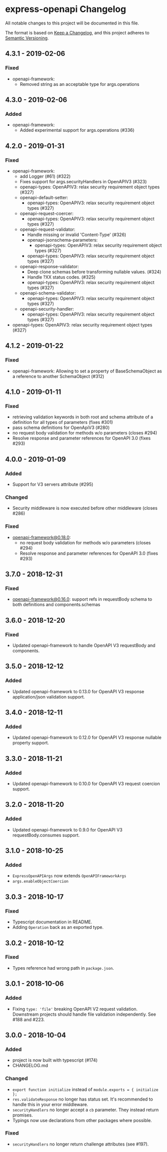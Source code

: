 # express-openapi Changelog
All notable changes to this project will be documented in this file.

The format is based on [Keep a Changelog](https://keepachangelog.com/en/1.0.0/),
and this project adheres to [Semantic Versioning](https://semver.org/spec/v2.0.0.html).

## 4.3.1 - 2019-02-06
### Fixed
- openapi-framework:
  - Removed string as an acceptable type for args.operations

## 4.3.0 - 2019-02-06
### Added
- openapi-framework:
  - Added experimental support for args.operations (#336)

## 4.2.0 - 2019-01-31
### Fixed
- openapi-framework:
  - add Logger (#61) (#322)
  - Fixes support for args.securityHandlers in OpenAPIV3 (#323)
  - openapi-types: OpenAPIV3: relax security requirement object types (#327)
  - openapi-default-setter:
    - openapi-types: OpenAPIV3: relax security requirement object types (#327)
  - openapi-request-coercer:
    - openapi-types: OpenAPIV3: relax security requirement object types (#327)
  - openapi-request-validator:
    - Handle missing or invalid 'Content-Type' (#326)
    - openapi-jsonschema-parameters:
      - openapi-types: OpenAPIV3: relax security requirement object types (#327)
    - openapi-types: OpenAPIV3: relax security requirement object types (#327)
  - openapi-response-validator:
    - Deep clone schemas before transforming nullable values. (#324)
    - Handle ?XX status codes. (#325)
    - openapi-types: OpenAPIV3: relax security requirement object types (#327)
  - openapi-schema-validator:
    - openapi-types: OpenAPIV3: relax security requirement object types (#327)
  - openapi-security-handler:
    - openapi-types: OpenAPIV3: relax security requirement object types (#327)
- openapi-types: OpenAPIV3: relax security requirement object types (#327)

## 4.1.2 - 2019-01-22
### Fixed
- openapi-framework: Allowing to set a property of BaseSchemaObject as a reference to another SchemaObject (#312)

## 4.1.0 - 2019-01-11
### Fixed
- retrieving validation keywords in both root and schema attribute of a definition for all types of parameters (fixes #301)
- pass schema definitions for OpenApiV3 (#280)
- no request body validation for methods w/o parameters (closes #294)
- Resolve response and parameter references for OpenAPI 3.0 (fixes #293)

## 4.0.0 - 2019-01-09
### Added
- Support for V3 servers attribute (#295)

### Changed
- Security middleware is now executed before other middleware (closes #286)

### Fixed
- openapi-framework@0.18.0:
  - no request body validation for methods w/o parameters (closes #294)
  - Resolve response and parameter references for OpenAPI 3.0 (fixes #293)

## 3.7.0 - 2018-12-31
### Fixed
- openapi-framework@0.16.0: support refs in requestBody schema to both definitions and components.schemas

## 3.6.0 - 2018-12-20
### Fixed
- Updated openapi-framework to handle OpenAPI V3 requestBody and components.

## 3.5.0 - 2018-12-12
### Added
- Updated openapi-framework to 0.13.0 for OpenAPI V3 response application/json validation support.

## 3.4.0 - 2018-12-11
### Added
- Updated openapi-framework to 0.12.0 for OpenAPI V3 response nullable property support.

## 3.3.0 - 2018-11-21
### Added
- Updated openapi-framework to 0.10.0 for OpenAPI V3 request coercion support.

## 3.2.0 - 2018-11-20
### Added
- Updated openapi-framework to 0.9.0 for OpenAPI V3 requestBody.consumes support.

## 3.1.0 - 2018-10-25
### Added
- `ExpressOpenAPIArgs` now extends `OpenAPIFrameworkArgs`
- `args.enableObjectCoercion`

## 3.0.3 - 2018-10-17
### Fixed
- Typescript documentation in README.
- Adding `Operation` back as an exported type.

## 3.0.2 - 2018-10-12
### Fixed
- Types reference had wrong path in `package.json`.

## 3.0.1 - 2018-10-06
### Added
- Fixing `type: 'file'` breaking OpenAPI V2 request validation.  Downstream projects
  should handle file validation independently.  See #188 and #223.

## 3.0.0 - 2018-10-04
### Added
- project is now built with typescript (#174)
- CHANGELOG.md

### Changed
- `export function initialize` instead of `module.exports = { initialize };`
- `res.validateResponse` no longer has status set.  It's recommended to handle this in your error middleware.
- `securityHandlers` no longer accept a `cb` parameter.  They instead return promises.
- Typings now use declarations from other packages where possible.

### Fixed
- `securityHandlers` no longer return challenge attributes (see #197).
